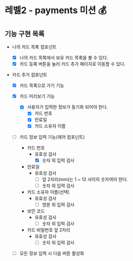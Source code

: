 # 레벨2 - payments 미션 💰

## 기능 구현 목록

- 나의 카드 목록 컴포넌트

  - [x] 나의 카드 목록에서 보유 카드 목록을 볼 수 있다.
  - [x] 카드 등록 버튼을 눌러 카드 추가 페이지로 이동할 수 있다.

- 카드 추가 컴포넌트

  - [x] 카드 목록으로 가기 기능

  - [x] 카드 미리보기 기능

    - [x] 사용자가 입력한 정보가 동기화 되어야 한다.
      - [x] 카드 번호
      - [x] 만료일
      - [x] 카드 소유자 이름

  - [ ] 카드 정보 입력 기능(제어 컴포넌트)

    - 카드 번호
      - 유효성 검사
        - [x] 숫자 외 입력 검사
    - 만료일
      - 유효성 검사
        - [ ] 앞 2자리(mm)는 1 ~ 12 사이의 숫자여야 한다.
        - [ ] 숫자 외 입력 검사
    - 카드 소유자 이름(선택)
      - 유효성 검사
        - [ ] 영문 외 입력 검사
    - 보안 코드
      - 유효성 검사
        - [ ] 숫자 외 입력 검사
    - 카드 비밀번호 앞 2자리
      - 유효성 검사
        - [ ] 숫자 외 입력 검사

  - [ ] 모든 정보 입력 시 다음 버튼 활성화
